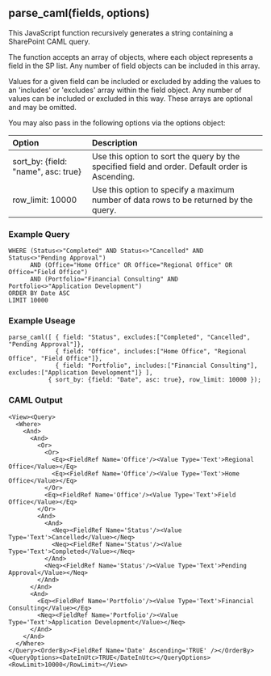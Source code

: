 ## parse_caml(fields, options)

This JavaScript function recursively generates a string containing a SharePoint CAML query.  

The function accepts an array of objects, where each object represents a field in the SP list.  Any number of field objects can be included in this array.  

Values for a given field can be included or excluded by adding the values to an 'includes' or 'excludes' array within the field object.  Any number of values can be included or excluded in this way.  These arrays are optional and may be omitted.

You may also pass in the following options via the options object:

| Option | Description | 
| :---- |:--- |
| sort_by: {field: "name", asc: true} | Use this option to sort the query by the specified field and order.  Default order is Ascending. |
| row_limit: 10000 | Use this option to specify a maximum number of data rows to be returned by the query. |

### Example Query

    WHERE (Status<>"Completed" AND Status<>"Cancelled" AND Status<>"Pending Approval") 
          AND (Office="Home Office" OR Office="Regional Office" OR Office="Field Office")
          AND (Portfolio="Financial Consulting" AND Portfolio<>"Application Development")
    ORDER BY Date ASC
    LIMIT 10000

### Example Useage

    parse_caml([ { field: "Status", excludes:["Completed", "Cancelled", "Pending Approval"]},
                 { field: "Office", includes:["Home Office", "Regional Office", "Field Office"]},
                 { field: "Portfolio", includes:["Financial Consulting"], excludes:["Application Development"]} ], 
               { sort_by: {field: "Date", asc: true}, row_limit: 10000 });

### CAML Output 

    <View><Query>
      <Where>
        <And>
          <And>
            <Or>
              <Or>
                <Eq><FieldRef Name='Office'/><Value Type='Text'>Regional Office</Value></Eq>
                <Eq><FieldRef Name='Office'/><Value Type='Text'>Home Office</Value></Eq>
              </Or>
              <Eq><FieldRef Name='Office'/><Value Type='Text'>Field Office</Value></Eq>
            </Or>
            <And>
              <And>
                <Neq><FieldRef Name='Status'/><Value Type='Text'>Cancelled</Value></Neq>
                <Neq><FieldRef Name='Status'/><Value Type='Text'>Completed</Value></Neq>
              </And>
              <Neq><FieldRef Name='Status'/><Value Type='Text'>Pending Approval</Value></Neq>
            </And>
          </And>
          <And>
            <Eq><FieldRef Name='Portfolio'/><Value Type='Text'>Financial Consulting</Value></Eq>
            <Neq><FieldRef Name='Portfolio'/><Value Type='Text'>Application Development</Value></Neq>
          </And>
        </And>
      </Where>
    </Query><OrderBy><FieldRef Name='Date' Ascending='TRUE' /></OrderBy><QueryOptions><DateInUtc>TRUE</DateInUtc></QueryOptions><RowLimit>10000</RowLimit></View>
